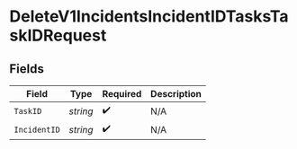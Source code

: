 # DeleteV1IncidentsIncidentIDTasksTaskIDRequest


## Fields

| Field              | Type               | Required           | Description        |
| ------------------ | ------------------ | ------------------ | ------------------ |
| `TaskID`           | *string*           | :heavy_check_mark: | N/A                |
| `IncidentID`       | *string*           | :heavy_check_mark: | N/A                |